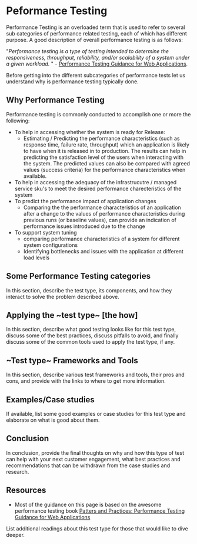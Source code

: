 # Peformance Testing

Performance Testing is an overloaded term that is used to refer to several sub categories of performance related testing, each of which has different purpose. A good description of overall performance testing is as follows: 

"*Performance testing is a type of testing intended to determine the responsiveness, throughput, reliability, and/or scalability of a system under a given workload.* " -  [Performance Testing Guidance for Web Applications](https://docs.microsoft.com/en-us/archive/blogs/dajung/ebook-pnp-performance-testing-guidance-for-web-applications).

Before getting into the different subcategories of performance tests let us understand why is performance testing typically done.


## Why Performance Testing

Performance testing is commonly conducted to accomplish one or more the following:

* To help in accessing whether the system is ready for Release:
  * Estimating / Predicting the performance characteristics (such as response time, failure rate, throughput) which an application is likely to have when it is released in to production. The results can help in predicting the satisfaction level of the users when interacting with the system. The predicted values can also be compared with agreed values (success criteria) for the performance characteristics when available. 
* To help in accessing the adequacy of the infrastrucutre / managed service sku's to meet the desired performance charecteristics of the system
* To predict the performance impact of application changes
  * Comparing the the performance characteristics of an application after a change to the values of performance characteristics during previous runs (or baseline values), can provide an indication of performance issues introduced due to the change
* To support system tuning
  * comparing performance characteristics of a system for different system configurations
  * Identifying bottlenecks and issues with the application at different load levels



## Some Performance Testing categories


In this section, describe the test type, its components, and how they interact to solve the problem described above.

## Applying the ~test type~ [the how]

In this section, describe what good testing looks like for this test type, discuss some of the best practices, discuss pitfalls to avoid, and finally discuss some of the common tools used to apply the test type, if any.

## ~Test type~ Frameworks and Tools

In this section, describe various test frameworks and tools, their pros and cons, and provide with the links to where to get more information.

## Examples/Case studies

If available, list some good examples or case studies for this test type and elaborate on what is good about them.

## Conclusion

In conclusion, provide the final thoughts on why and how this type of test can help with your next customer engagement, what best practices and recommendations that can be withdrawn from the case studies and research.

## Resources

* Most of the guidance on this page is based on the awesome performance testing book [Patters and Practices: Performance Testing Guidance for Web Applications](https://docs.microsoft.com/en-us/archive/blogs/dajung/ebook-pnp-performance-testing-guidance-for-web-applications)

List additional readings about this test type for those that would like to dive deeper.
